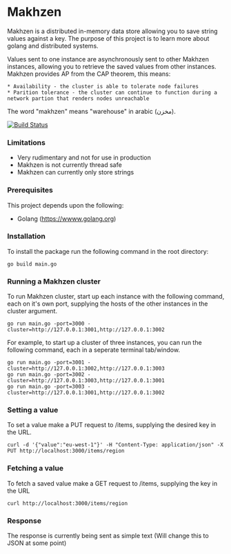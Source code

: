 # Makhzen
Makhzen is a distributed in-memory data store allowing you to save string values against a key. The purpose of this project is to learn more about golang and distributed systems.

Values sent to one instance are asynchronously sent to other Makhzen instances, allowing you to retrieve the saved values from other instances. Makhzen provides AP from the CAP theorem, this means:

	* Availability - the cluster is able to tolerate node failures
	* Parition tolerance - the cluster can continue to function during a network partion that renders nodes unreachable

The word "makhzen" means "warehouse" in arabic (مخزن‎).

[![Build Status](https://travis-ci.com/wolakec/makhzen.svg?branch=master)](https://travis-ci.com/wolakec/makhzen)

### Limitations
- Very rudimentary and not for use in production
- Makhzen is not currently thread safe
- Makhzen can currently only store strings

### Prerequisites
This project depends upon the following:
  - Golang (https://wwww.golang.org)

### Installation
To install the package run the following command in the root directory:
```
go build main.go
```

### Running a Makhzen cluster
To run Makhzen cluster, start up each instance with the following command, each on it's own port, supplying the hosts of the other instances in the cluster argument. 
```
go run main.go -port=3000 -cluster=http://127.0.0.1:3001,http://127.0.0.1:3002
```

For example, to start up a cluster of three instances, you can run the following command, each in a seperate terminal tab/window.
```
go run main.go -port=3001 -cluster=http://127.0.0.1:3002,http://127.0.0.1:3003
go run main.go -port=3002 -cluster=http://127.0.0.1:3003,http://127.0.0.1:3001
go run main.go -port=3003 -cluster=http://127.0.0.1:3001,http://127.0.0.1:3002
```

### Setting a value
To set a value make a PUT request to /items, supplying the desired key in the URL.

```
curl -d '{"value":"eu-west-1"}' -H "Content-Type: application/json" -X PUT http://localhost:3000/items/region
```

### Fetching a value
To fetch a saved value make a GET request to /items, supplying the key in the URL

```
curl http://localhost:3000/items/region
```

### Response
The response is currently being sent as simple text (Will change this to JSON at some point)
